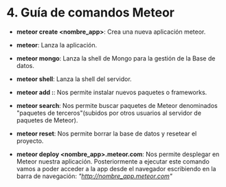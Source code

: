 # 4. Guía de comandos Meteor

- **meteor create <nombre_app>**: Crea una nueva aplicación meteor.

- **meteor**: Lanza la aplicación.

- **meteor mongo**: Lanza la shell de Mongo para la gestión de la Base de datos.

- **meteor shell**: Lanza la shell del servidor.

- **meteor add <autor>:<paquete>**: Nos permite instalar nuevos paquetes o frameworks.

- **meteor search**:  Nos permite buscar paquetes de Meteor denominados "paquetes de terceros"(subidos por otros usuarios al servidor de paquetes de Meteor).

- **meteor reset**: Nos permite borrar la base de datos y resetear el proyecto.

- **meteor deploy <nombre_app>.meteor.com**: Nos permite desplegar en Meteor nuestra aplicación. Posteriormente a ejecutar este comando vamos a poder acceder a la app desde el navegador escribiendo en la barra de navegación: *"http://nombre_app.meteor.com"*
